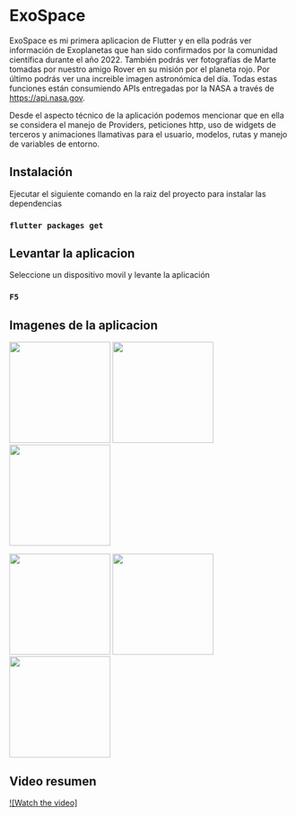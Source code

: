# ExoSpace

ExoSpace es mi primera aplicacion de Flutter y en ella podrás ver información de Exoplanetas que han sido confirmados por la comunidad científica durante el año 2022. También podrás ver fotografías de Marte tomadas por nuestro amigo Rover en su misión por el planeta rojo. Por último podrás ver una increible imagen astronómica del día. Todas estas funciones están consumiendo APIs entregadas por la NASA a través de https://api.nasa.gov.

Desde el aspecto técnico de la aplicación podemos mencionar que en ella se considera el manejo de Providers, peticiones http, uso de widgets de terceros y animaciones llamativas para el usuario, modelos, rutas y manejo de variables de entorno.

## Instalación

Ejecutar el siguiente comando en la raiz del proyecto para instalar las dependencias
### `flutter packages get`

## Levantar la aplicacion

Seleccione un dispositivo movil y levante la aplicación

### `F5`

## Imagenes de la aplicacion 
<p float="left">
  <img src="https://res.cloudinary.com/dl7kl3hgv/image/upload/v1652729720/1_im53cx.jpg" width="180"> 
  <img src="https://res.cloudinary.com/dl7kl3hgv/image/upload/v1652729720/2_comrpq.jpg" width="180"> 
  <img src="https://res.cloudinary.com/dl7kl3hgv/image/upload/v1652729720/3_u4kyzs.jpg" width="180"> 
</p>
<p float="left">
  <img src="https://res.cloudinary.com/dl7kl3hgv/image/upload/v1652729720/4_p8kvks.jpg" width="180"> 
  <img src="https://res.cloudinary.com/dl7kl3hgv/image/upload/v1652729720/5_gphgm0.jpg" width="180"> 
  <img src="https://res.cloudinary.com/dl7kl3hgv/image/upload/v1652729720/6_hz256h.jpg" width="180"> 
</p>

## Video resumen
[![Watch the video]](https://res.cloudinary.com/dl7kl3hgv/video/upload/v1652729752/Exospace_app_qlmllu.mp4)